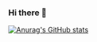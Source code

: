 ### Hi there 👋

[![Anurag's GitHub stats](https://github-readme-stats.vercel.app/api?username=kimmin-ko&count_private=true&show_icons=true&theme=graywhite)](https://github.com/anuraghazra/github-readme-stats)
